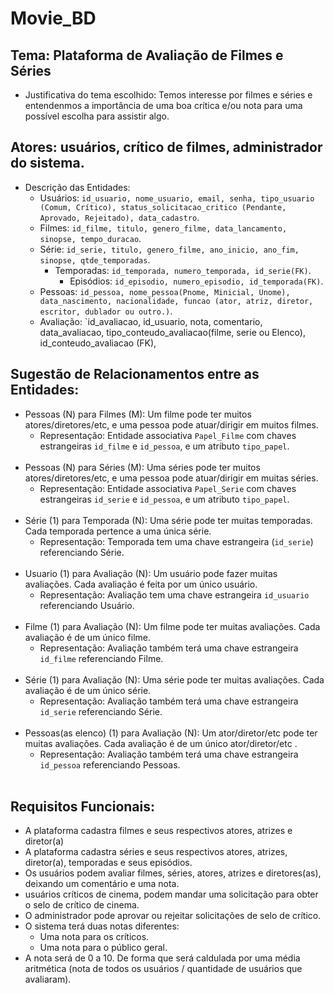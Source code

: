 # Movie_BD
## Tema: Plataforma de Avaliação de Filmes e Séries
* Justificativa do tema escolhido: Temos interesse por filmes e séries e entendenmos a importância de uma boa crítica e/ou nota para uma possível escolha para assistir algo.

## Atores: usuários, crítico de filmes, administrador do sistema.
* Descrição das Entidades:
  * Usuários: `id_usuario, nome_usuario, email, senha, tipo_usuario (Comum, Crítico), status_solicitacao_critico (Pendante, Aprovado, Rejeitado), data_cadastro`.
  * Filmes: `id_filme, titulo, genero_filme, data_lancamento, sinopse, tempo_duracao`.
  * Série: `id_serie, titulo, genero_filme, ano_inicio, ano_fim, sinopse, qtde_temporadas`.
    * Temporadas: `id_temporada, numero_temporada, id_serie(FK)`.
      * Episódios: `id_episodio, numero_episodio, id_temporada(FK)`.
  * Pessoas: `id_pessoa, nome_pessoa(Pnome, Minicial, Unome), data_nascimento, nacionalidade, funcao (ator, atriz, diretor, escritor, dublador ou outro.)`.
  * Avaliação: `id_avaliacao, id_usuario, nota, comentario, data_avaliacao, tipo_conteudo_avaliacao(filme, serie ou Elenco), id_conteudo_avaliacao (FK),

## Sugestão de Relacionamentos entre as Entidades:
  * Pessoas (N) para Filmes (M): Um filme pode ter muitos atores/diretores/etc, e uma pessoa pode atuar/dirigir em muitos filmes.
    * Representação: Entidade associativa `Papel_Filme` com chaves estrangeiras `id_filme` e `id_pessoa`, e um atributo `tipo_papel`.
    <br>
  * Pessoas (N) para Séries (M): Uma séries pode ter muitos atores/diretores/etc, e uma pessoa pode atuar/dirigir em muitas séries.
    * Representação: Entidade associativa `Papel_Serie` com chaves estrangeiras `id_serie` e `id_pessoa`, e um atributo `tipo_papel`.
    <br>
  * Série (1) para Temporada (N): Uma série pode ter muitas temporadas. Cada temporada pertence a uma única série.
    * Representação: Temporada tem uma chave estrangeira (`id_serie`) referenciando Série.
    <br>
  * Usuario (1) para Avaliação (N): Um usuário pode fazer muitas avaliações. Cada avaliação é feita por um único usuário.
    * Representação: Avaliação tem uma chave estrangeira `id_usuario` referenciando Usuário.
    <br>
  * Filme (1) para Avaliação (N): Um filme pode ter muitas avaliações. Cada avaliação é de um único filme.
    * Representação: Avaliação também terá uma chave estrangeira `id_filme` referenciando Filme.
    <br>
  * Série (1) para Avaliação (N): Uma série pode ter muitas avaliações. Cada avaliação é de um único série.
    * Representação: Avaliação também terá uma chave estrangeira `id_serie` referenciando Série.
    <br>
  * Pessoas(as elenco) (1) para Avaliação (N): Um ator/diretor/etc pode ter muitas avaliações. Cada avaliação é de um único ator/diretor/etc .
    * Representação: Avaliação também terá uma chave estrangeira `id_pessoa` referenciando Pessoas.
    <br>
## Requisitos Funcionais:
  * A plataforma cadastra filmes e seus respectivos atores, atrizes e diretor(a)
  * A plataforma cadastra séries e seus respectivos atores, atrizes, diretor(a), temporadas e seus episódios.
  * Os usuários podem avaliar filmes, séries, atores, atrizes e diretores(as), deixando um comentário e uma nota.
  * usuários críticos de cinema, podem mandar uma solicitação para obter o selo de crítico de cinema.
  * O administrador pode aprovar ou rejeitar solicitações de selo de crítico.
  * O sistema terá duas notas diferentes:
    * Uma nota para os críticos.
    * Uma nota para o público geral.
  * A nota será de 0 a 10. De forma que será caldulada por uma média aritmética (nota de todos os usuários / quantidade de usuários que avaliaram).
